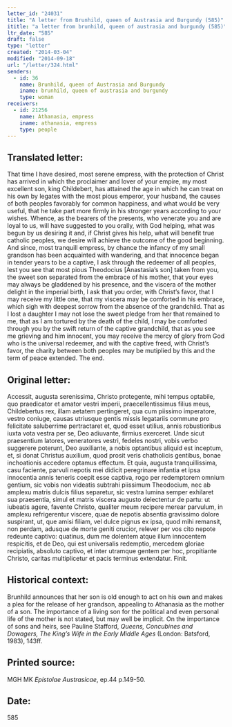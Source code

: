 ```yaml
---
letter_id: "24031"
title: "A letter from Brunhild, queen of Austrasia and Burgundy (585)"
ititle: "a letter from brunhild, queen of austrasia and burgundy (585)"
ltr_date: "585"
draft: false
type: "letter"
created: "2014-03-04"
modified: "2014-09-18"
url: "/letter/324.html"
senders:
  - id: 36
    name: Brunhild, queen of Austrasia and Burgundy
    iname: brunhild, queen of austrasia and burgundy
    type: woman
receivers:
  - id: 21256
    name: Athanasia, empress
    iname: athanasia, empress
    type: people
---
```

<h2> Translated letter:</h2>That time I have desired, most serene empress, with the protection of Christ has arrived in which the proclaimer and lover of your empire, my most excellent son, king Childebert, has attained the age in which he can treat on his own by legates with the most pious emperor, your husband, the causes of both peoples favorably for common happiness, and what would be very useful, that he take part more firmly in his stronger years according to your wishes.  Whence, as the bearers of the presents, who venerate you and are loyal to us, will have suggested to you orally, with God helping, what was begun by us desiring it and, if Christ gives his help, what will benefit true catholic peoples, we desire will achieve the outcome of the good beginning.
And since, most tranquill empress, by chance the infancy of my small grandson has been acquainted with wandering, and that innocence began in tender years to be a captive, I ask through the redeemer of all peoples, lest you see that most pious Theodocius [Anastasia’s son] taken from you, the sweet son separated from the embrace of his mother, that your eyes may always be gladdened by his presence, and the viscera of the mother delight in the imperial birth, I ask that you order, with Christ’s favor, that I may receive my little one, that my viscera may be comforted in his embrace, which sigh with deepest sorrow from the absence of the grandchild.  That as I lost a daughter I may not lose the sweet pledge from her that remained to me, that as I am tortured by the death of the child, I may be comforted through you by the swift return of the captive grandchild, that as you see me grieving and him innocent, you may receive the mercy of glory from God who is the universal redeemer, and with the captive freed, with Christ’s favor, the charity between both peoples may be mutiplied by this and the term of peace extended.
The end.
<h2 class="mt-4"> Original letter:</h2>Accessit, augusta serenissima, Christo protegente, mihi tempus optabile, quo praedicator et amator vestri imperii, praecellentissimus filius meus, Childebertus rex, illam aetatem pertingeret, qua cum piissimo imperatore, vestro coniuge, causas utriusque gentis missis legatariis commune pro felicitate saluberrime pertractaret et, quod esset utilius, annis robustioribus iuxta vota vestra per se, Deo adiuvante, firmius exerceret. Unde sicut praesentium latores, veneratores vestri, fedeles nostri, vobis verbo suggerere poterunt, Deo auxiliante, a nobis optantibus aliquid est inceptum, et, si donat Christus auxilium, quod prosit veris chatholicis gentibus, bonae inchoationis accedere optamus effectum. Et quia, augusta tranquillissima, casu faciente, parvuli nepotis mei didicit peregrinare infantia et ipsa innocentia annis teneris coepit esse captiva, rogo per redemptorem omnium gentium, sic vobis non videatis subtrahi piissimum Theodocium, nec ab amplexu matris dulcis filius separetur, sic vestra lumina semper exhilaret sua praesentia, simul et matris viscera augusto delectentur de partu: ut iubeatis agere, favente Christo, qualiter meum recipere merear parvulum, in amplexu refrigerentur viscere, quae de nepotis absentia gravissimo dolore suspirant, ut, que amisi filiam, vel dulce pignus ex ipsa, quod mihi remansit, non perdam, adusque de morte geniti crucior, relever per vos cito nepote redeunte captivo: quatinus, dum me dolentem atque illum innocentem respicitis, et de Deo, qui est universalis redemptio, mercedem gloriae recipiatis, absoluto captivo, et inter utramque gentem per hoc, propitiante Christo, caritas multiplicetur et pacis terminus extendatur. Finit.
<h2 class="mt-4"> Historical context:</h2><p>Brunhild announces that her son is old enough to act on his own and makes a plea for the release of her grandson, appealing to Athanasia as the mother of a son. The importance of a living son for the political and even personal life of the mother is not stated, but may well be implicit. On the importance of sons and heirs, see Pauline Stafford, <em>Queens, Concubines and Dowagers, The King’s Wife in the Early Middle Ages</em> (London: Batsford, 1983), 143ff.</p><h2 class="mt-4"> Printed source:</h2><p>MGH MK <em>Epistolae Austrasicae</em>, ep.44 p.149-50.</p><h2 class="mt-4"> Date:</h2>585